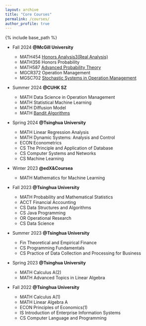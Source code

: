 ```yaml
---
layout: archive
title: "Core Courses"
permalink: /courses/
author_profile: true
---
```


{% include base_path %}


* Fall 2024   **@McGill University**
   * MATH454 [Honors Analysis3(Real Analysis)](https://www.math.mcgill.ca/jakobson/courses/math454.html)
   * MATH356 Honors Probability
   * MATH587 [Advanced Probability Theory](https://www.problab.ca/louigi/courses/2019/math587/index.html)
   * MGCR372 Operation Management
   * MGSC702 [Stochastic Systems in Operation Management](https://www.mcgill.ca/desautels/files/desautels/mgsc-702-syllabus.pdf)

* Summer 2024 **@CUHK SZ** 
   * MATH Data Science in Operation Management
   * MATH Statistical Machine Learning
   * MATH Diffusion Model
   * MATH [Bandit Algorithms](https://tor-lattimore.com/downloads/book/book.pdf)
     
* Spring 2024 **@Tsinghua University**
   * MATH Linear Regression Analysis
   * MATH Dynamic Systems: Analysis and Control
   * ECON Econometrics
   * CS The Principle and Application of Database
   * CS Computer Systems and Networks
   * CS Machine Learning
  
* Winter 2023 **@edX&Coursea**
  * MATH  Mathematics for Machine Learning

* Fall 2023 **@Tsinghua University**
  * MATH  Probability and Mathematical Statistics
  * ACCT Financial Accounting 
  * CS Data Structures and Algorithms
  * CS Java Programming
  * OR Operational Research
  * CS Data Science

* Summer 2023 **@Tsinghua University**
  * Fin Theoretical and Empirical Finance 
  * CS Programming Fundamentals
  * CS Practice of Data Collection and Processing for Business
    
* Spring 2023 **@Tsinghua University**
  * MATH Calculus A(2)
  * MATH Advanced Topics in Linear Algebra

* Fall 2022 **@Tsinghua University**
  * MATH Calculus A(1)
  * MATH Linear Algebra A
  * ECON Principles of Economics(1)
  * IS Introduction of Enterprise Information Systems
  * CS Computer Language and Programming
